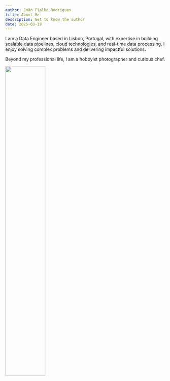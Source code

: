 ```yaml
---
author: João Fialho Rodrigues
title: About Me
description: Get to know the author
date: 2025-03-19
---
```


I am a Data Engineer based in Lisbon, Portugal, with expertise in building scalable data pipelines, cloud technologies, and real-time data processing. I enjoy solving complex problems and delivering impactful solutions.

Beyond my professional life, I am a hobbyist photographer and curious chef.


<img src="../images/default-card.jpg" width="50%">
